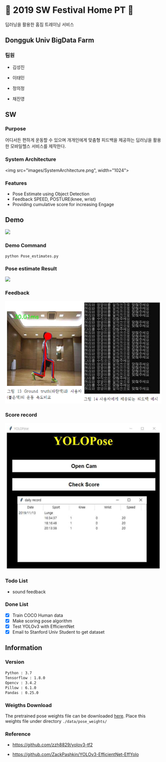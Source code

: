 # :muscle: 2019 SW Festival Home PT :muscle:
딥러닝을 활용한 홈짐 트레이닝 서비스

## Dongguk Univ BigData Farm

### 팀원

- 김성진

- 이태민

- 정의정

- 채진영

## SW
### Purpose
어디서든 편하게 운동할 수 있으며 개개인에게 맞춤형 피드백을 제공하는 딥러닝을 활용한 모바일헬스 서비스를 제작한다.

### System Architecture
<img src="images/SystemArchitecture.png", width="1024">

### Features
- Pose Estimate using Object Detection
- Feedback SPEED, POSTURE(knee, wrist)
- Providing cumulative score for increasing Engage

## Demo
<img src="images/demo.gif">

### Demo Command
```
python Pose_estimates.py
```

### Pose estimate Result
![](https://github.com/comojin1994/YOLOPose/blob/master/Pose_estimate/detection_result.jpg?raw=true)

### Feedback
<img src="images/feedback.PNG">

### Score record
<img src="images/record.PNG">

### Todo List
- sound feedback

### Done List

- [x] Train COCO Human data
- [x] Make scoring pose algorithm
- [x] Test YOLOv3 with EfficientNet
- [x] Email to Stanford Univ Student to get dataset

## Information
### Version
```
Python : 3.7
Tensorflow : 1.8.0
Opencv : 3.4.2
Pillow : 6.1.0
Pandas : 0.25.0
```

### Weigths Download
The pretrained pose weights file can be downloaded [here](https://drive.google.com/open?id=1mBKWp90YHH-3pzIWzSWKovGqdzKOtNuj). Place this weights file under directory `./data/pose_weights/`


### Reference

- https://github.com/zzh8829/yolov3-tf2

- https://github.com/ZackPashkin/YOLOv3-EfficientNet-EffYolo




